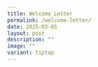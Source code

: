 ```yaml
---
title: Welcome Letter
permalink: /welcome-letter/
date: 2025-03-05
layout: post
description: ""
image: ""
variant: tiptap
---
```

